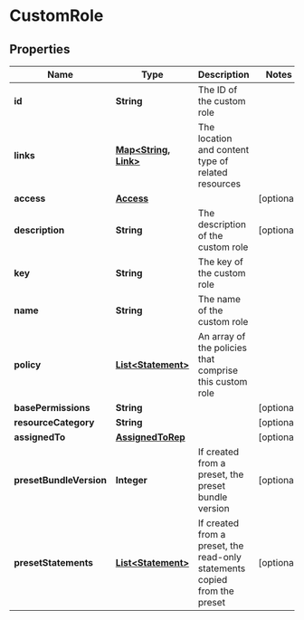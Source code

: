 

# CustomRole


## Properties

| Name | Type | Description | Notes |
|------------ | ------------- | ------------- | -------------|
|**id** | **String** | The ID of the custom role |  |
|**links** | [**Map&lt;String, Link&gt;**](Link.md) | The location and content type of related resources |  |
|**access** | [**Access**](Access.md) |  |  [optional] |
|**description** | **String** | The description of the custom role |  [optional] |
|**key** | **String** | The key of the custom role |  |
|**name** | **String** | The name of the custom role |  |
|**policy** | [**List&lt;Statement&gt;**](Statement.md) | An array of the policies that comprise this custom role |  |
|**basePermissions** | **String** |  |  [optional] |
|**resourceCategory** | **String** |  |  [optional] |
|**assignedTo** | [**AssignedToRep**](AssignedToRep.md) |  |  [optional] |
|**presetBundleVersion** | **Integer** | If created from a preset, the preset bundle version |  [optional] |
|**presetStatements** | [**List&lt;Statement&gt;**](Statement.md) | If created from a preset, the read-only statements copied from the preset |  [optional] |



